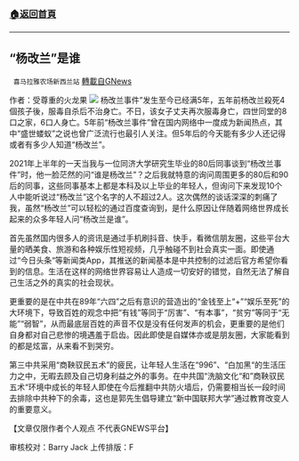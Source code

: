 ###  [:house:返回首頁](https://github.com/ourhimalayas/txt)
---


## “杨改兰”是谁
` 喜马拉雅农场新西兰站` [轉載自GNews](https://gnews.org/zh-hans/1553585/)

作者：受尊重的火龙果
![](https://assets.gnews.org/wp-content/uploads/2021/09/w700h350z1l10t10b70.jpeg)
杨改兰事件”发生至今已经满5年，五年前杨改兰殺死4個孩子後，服毒自杀后不治身亡。不日，该女子丈夫再次服毒身亡，四世同堂的8口之家，6口人身亡。5年前“杨改兰事件”曾在国内网络中一度成为新闻热点，其中“盛世蝼蚁”之说也曾广泛流行也最引人关注。但5年后的今天能有多少人还记得或者有多少人知道“杨改兰”。

2021年上半年的一天当我与一位同济大学研究生毕业的80后同事谈到“杨改兰事件”时，他一脸茫然的问“谁是杨改兰”？之后我就特意的询问周围更多的80后和90后的同事，这些同事基本上都是本科及以上毕业的年轻人，但询问下来发现10个人中能听说过“杨改兰”这个名字的人不超过2人。这次偶然的谈话深深的刺痛了我，虽然“杨改兰”可以轻松的通过百度查询到，是什么原因让伴随着网络世界成长起来的众多年轻人问“杨改兰是谁”。

首先虽然国内很多人的资讯是通过手机刷抖音、快手，看微信朋友圈，这些平台大量的晒美食、旅游和各种娱乐性短视频，几乎触碰不到社会真实一面。即使通过“今日头条“等新闻类App，其推送的新闻基本是中共控制的过滤后官方希望你看到的信息。生活在这样的网络世界容易让人造成一切安好的错觉，自然无法了解自己生活之外的真实的社会现状。

更重要的是在中共在89年“六四”之后有意识的营造出的“金钱至上“+”“娱乐至死”的大环境下，导致百姓的观念中把“有钱”等同于“厉害”、“有本事”，“贫穷”等同于“无能”“弱智”，从而最底层百姓的声音不仅是没有任何发声的机会，更重要的是他们自身都对自己悲惨的境遇羞于启齿。因此即使是自媒体亦或是朋友圈，大家能看到的都是炫富，从来看不到哭穷。

第三中共采用“商鞅驭民五术”的疲民，让年轻人生活在“996”、“白加黑“的生活压力之中，无暇去顾及自己切身利益之外的事务。在中共国“洗脑文化“和”商鞅驭民五术“环境中成长的年轻人即使在今后推翻中共防火墙后，仍需要相当长一段时间去排除中共种下的余毒，这也是郭先生倡导建立“新中国联邦大学”通过教育改变人的重要意义。

【文章仅限作者个人观点 不代表GNEWS平台】

审核校对：Barry Jack
上传排版：F
